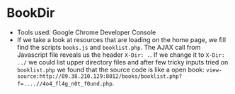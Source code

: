 BookDir
=====
* Tools used: Google Chrome Developer Console
* If we take a look at resources that are loading on the home page, we fill find the scripts `books.js` and `booklist.php`. The AJAX call from Javascript file reveals us the header `X-Dir: .`. If we change it to `X-Dir: ../` we could list upper directory files and after few tricky inputs tried on `booklist.php` we found that  the source code is like a open book: `view-source:http://89.38.210.129:8012/books/booklist.php?f=....//4o4_fl4g_n0t_f0und.php`.
